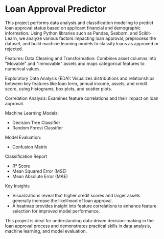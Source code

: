 # Loan Approval Predictor

This project performs data analysis and classification modeling to predict loan approval status based on applicant financial and demographic information. Using Python libraries such as Pandas, Seaborn, and Scikit-Learn, we analyze various factors impacting loan approval, preprocess the dataset, and build machine learning models to classify loans as approved or rejected.

Features: Data Cleaning and Transformation: Combines asset columns into "Movable" and "Immovable" assets and maps categorical features to numerical values.

Exploratory Data Analysis (EDA): Visualizes distributions and relationships between key features like loan term, annual income, assets, and credit score, using histograms, box plots, and scatter plots.

Correlation Analysis: Examines feature correlations and their impact on loan approval.

Machine Learning Models:
 - Decision Tree Classifier
 - Random Forest Classifier

Model Evaluation:
 - Confusion Matrix

Classification Report
- R² Score
- Mean Squared Error (MSE)
- Mean Absolute Error (MAE)

Key Insights
 - Visualizations reveal that higher credit scores and larger assets generally increase the likelihood of loan approval.
 - A heatmap provides insight into feature correlations to enhance feature selection for improved model performance.

This project is ideal for understanding data-driven decision-making in the loan approval process and demonstrates practical skills in data analysis, machine learning, and model evaluation.
